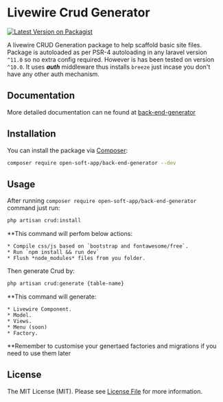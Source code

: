 # Livewire Crud Generator

[![Latest Version on Packagist](https://img.shields.io/packagist/v/open-soft-app/back-end-generator.svg?style=flat-square)](https://packagist.org/packages/open-soft-app/back-end-generator)

A livewire CRUD Generation package to help scaffold basic site files. Package is autoloaded as per PSR-4 autoloading in any laravel version `^11.0` so no extra config required. However is has been tested on version `^10.0`. It uses ***auth*** middleware thus installs `breeze` just incase you don't have any other auth mechanism.

## Documentation

More detailed documentation can ne found at [back-end-generator](https://open-soft-app.github.io/#/)

## Installation

You can install the package via [Composer](https://getcomposer.org/):

```bash
composer require open-soft-app/back-end-generator --dev
```

## Usage

After running `composer require open-soft-app/back-end-generator` command just run:

```bash
php artisan crud:install
```
**This command will perfom below actions:

    * Compile css/js based on `bootstrap and fontawesome/free`.
    * Run `npm install && run dev`
    * Flush *node_modules* files from you folder.

 

Then generate Crud by:

```bash
php artisan crud:generate {table-name}
```
**This command will generate:

    * Livewire Component.
    * Model.
    * Views. 
    * Menu (soon)   
    * Factory.
    
**Remember to customise your genertaed factories and migrations if you need to use them later
 
## License

The MIT License (MIT). Please see [License File](LICENSE.md) for more information.
